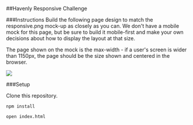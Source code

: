 ##Havenly Responsive Challenge

###Instructions
Build the following page design to match the responsive.png mock-up as closely as you can. We don't have a mobile mock for this page, but be sure to build it mobile-first and make your own decisions about how to display the layout at that size.

The page shown on the mock is the max-width - if a user's screen is wider than 1150px, the page should be the size shown and centered in the browser.

![]('./images/room.png')

###Setup

Clone this repository.

`npm install`

`open index.html`
